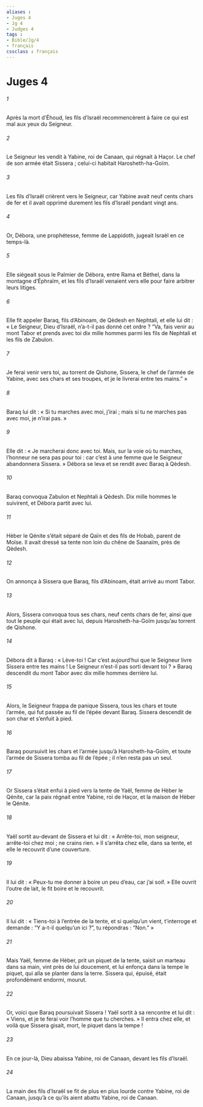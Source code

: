 ```yaml
---
aliases : 
- Juges 4
- Jg 4
- Judges 4
tags : 
- Bible/Jg/4
- français
cssclass : français
---
```


# Juges 4

###### 1
Après la mort d’Éhoud, les fils d’Israël recommencèrent à faire ce qui est mal aux yeux du Seigneur.
###### 2
Le Seigneur les vendit à Yabine, roi de Canaan, qui régnait à Haçor. Le chef de son armée était Sissera ; celui-ci habitait Harosheth-ha-Goïm.
###### 3
Les fils d’Israël crièrent vers le Seigneur, car Yabine avait neuf cents chars de fer et il avait opprimé durement les fils d’Israël pendant vingt ans.
###### 4
Or, Débora, une prophétesse, femme de Lappidoth, jugeait Israël en ce temps-là.
###### 5
Elle siégeait sous le Palmier de Débora, entre Rama et Béthel, dans la montagne d’Éphraïm, et les fils d’Israël venaient vers elle pour faire arbitrer leurs litiges.
###### 6
Elle fit appeler Baraq, fils d’Abinoam, de Qèdesh en Nephtali, et elle lui dit : « Le Seigneur, Dieu d’Israël, n’a-t-il pas donné cet ordre ? “Va, fais venir au mont Tabor et prends avec toi dix mille hommes parmi les fils de Nephtali et les fils de Zabulon.
###### 7
Je ferai venir vers toi, au torrent de Qishone, Sissera, le chef de l’armée de Yabine, avec ses chars et ses troupes, et je le livrerai entre tes mains.” »
###### 8
Baraq lui dit : « Si tu marches avec moi, j’irai ; mais si tu ne marches pas avec moi, je n’irai pas. »
###### 9
Elle dit : « Je marcherai donc avec toi. Mais, sur la voie où tu marches, l’honneur ne sera pas pour toi : car c’est à une femme que le Seigneur abandonnera Sissera. » Débora se leva et se rendit avec Baraq à Qèdesh.
###### 10
Baraq convoqua Zabulon et Nephtali à Qèdesh. Dix mille hommes le suivirent, et Débora partit avec lui.
###### 11
Hèber le Qénite s’était séparé de Qaïn et des fils de Hobab, parent de Moïse. Il avait dressé sa tente non loin du chêne de Saanaïm, près de Qèdesh.
###### 12
On annonça à Sissera que Baraq, fils d’Abinoam, était arrivé au mont Tabor.
###### 13
Alors, Sissera convoqua tous ses chars, neuf cents chars de fer, ainsi que tout le peuple qui était avec lui, depuis Harosheth-ha-Goïm jusqu’au torrent de Qishone.
###### 14
Débora dit à Baraq : « Lève-toi ! Car c’est aujourd’hui que le Seigneur livre Sissera entre tes mains ! Le Seigneur n’est-il pas sorti devant toi ? » Baraq descendit du mont Tabor avec dix mille hommes derrière lui.
###### 15
Alors, le Seigneur frappa de panique Sissera, tous les chars et toute l’armée, qui fut passée au fil de l’épée devant Baraq. Sissera descendit de son char et s’enfuit à pied.
###### 16
Baraq poursuivit les chars et l’armée jusqu’à Harosheth-ha-Goïm, et toute l’armée de Sissera tomba au fil de l’épée ; il n’en resta pas un seul.
###### 17
Or Sissera s’était enfui à pied vers la tente de Yaël, femme de Hèber le Qénite, car la paix régnait entre Yabine, roi de Haçor, et la maison de Hèber le Qénite.
###### 18
Yaël sortit au-devant de Sissera et lui dit : « Arrête-toi, mon seigneur, arrête-toi chez moi ; ne crains rien. » Il s’arrêta chez elle, dans sa tente, et elle le recouvrit d’une couverture.
###### 19
Il lui dit : « Peux-tu me donner à boire un peu d’eau, car j’ai soif. » Elle ouvrit l’outre de lait, le fit boire et le recouvrit.
###### 20
Il lui dit : « Tiens-toi à l’entrée de la tente, et si quelqu’un vient, t’interroge et demande : “Y a-t-il quelqu’un ici ?”, tu répondras : “Non.” »
###### 21
Mais Yaël, femme de Hèber, prit un piquet de la tente, saisit un marteau dans sa main, vint près de lui doucement, et lui enfonça dans la tempe le piquet, qui alla se planter dans la terre. Sissera qui, épuisé, était profondément endormi, mourut.
###### 22
Or, voici que Baraq poursuivait Sissera ! Yaël sortit à sa rencontre et lui dit : « Viens, et je te ferai voir l’homme que tu cherches. » Il entra chez elle, et voilà que Sissera gisait, mort, le piquet dans la tempe !
###### 23
En ce jour-là, Dieu abaissa Yabine, roi de Canaan, devant les fils d’Israël.
###### 24
La main des fils d’Israël se fit de plus en plus lourde contre Yabine, roi de Canaan, jusqu’à ce qu’ils aient abattu Yabine, roi de Canaan.
